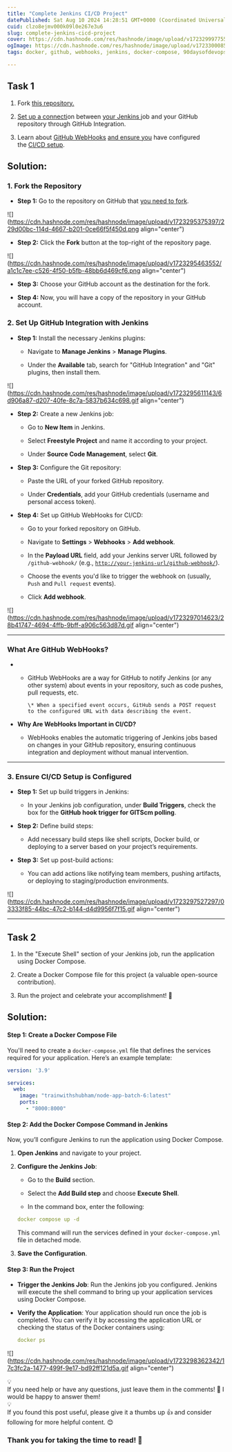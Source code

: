 ```yaml
---
title: "Complete Jenkins CI/CD Project"
datePublished: Sat Aug 10 2024 14:28:51 GMT+0000 (Coordinated Universal Time)
cuid: clzo8ejmv000k09l0e267e3u6
slug: complete-jenkins-cicd-project
cover: https://cdn.hashnode.com/res/hashnode/image/upload/v1723299977553/40c121d1-3a79-49de-8512-3cd626c16979.png
ogImage: https://cdn.hashnode.com/res/hashnode/image/upload/v1723300085212/c5b9f6ba-8767-4630-b97d-ef6d76dfef83.png
tags: docker, github, webhooks, jenkins, docker-compose, 90daysofdevops, trainwithshubham, githubwebhook

---
```


## Task 1

1. Fork [this repository.](https://github.com/rajatchauhan-git/node-todo-cicd)
    
2. [Set up a connecti](https://github.com/LondheShubham153/node-todo-cicd.git)on between [your Jenkins j](https://github.com/LondheShubham153/node-todo-cicd.git)ob and your GitHub repository through GitHub Integration.
    
3. Learn about [GitHub WebHooks](https://betterprogramming.pub/how-too-add-github-webhook-to-a-jenkins-pipeline-62b0be84e006) [and ensure you](https://github.com/LondheShubham153/node-todo-cicd.git) have configured the [CI/CD setup](https://betterprogramming.pub/how-too-add-github-webhook-to-a-jenkins-pipeline-62b0be84e006).
    

## Solution:

### 1\. **Fork the Repository**

* **Step 1:** Go to the repository on GitHub that [you need to fork](https://github.com/rajatchauhan-git/node-todo-cicd).
    

![](https://cdn.hashnode.com/res/hashnode/image/upload/v1723295375397/229d00bc-114d-4667-b201-0ce66f5f450d.png align="center")

* **Step 2:** Click the **Fork** button at the top-right of the repository page.
    

![](https://cdn.hashnode.com/res/hashnode/image/upload/v1723295463552/a1c1c7ee-c526-4f50-b5fb-48bb6d469cf6.png align="center")

* **Step 3:** Choose your GitHub account as the destination for the fork.
    
* **Step 4:** Now, you will have a copy of the repository in your GitHub account.
    

### 2\. **Set Up GitHub Integration with Jenkins**

* **Step 1:** Install the necessary Jenkins plugins:
    
    * Navigate to **Manage Jenkins** &gt; **Manage Plugins**.
        
    * Under the **Available** tab, search for "GitHub Integration" and "Git" plugins, then install them.
        

![](https://cdn.hashnode.com/res/hashnode/image/upload/v1723295611143/6d906a87-d207-40fe-8c7a-5837b634c698.gif align="center")

* **Step 2:** Create a new Jenkins job:
    
    * Go to **New Item** in Jenkins.
        
    * Select **Freestyle Project** and name it according to your project.
        
    * Under **Source Code Management**, select **Git**.
        
* **Step 3:** Configure the Git repository:
    
    * Paste the URL of your forked GitHub repository.
        
    * Under **Credentials**, add your GitHub credentials (username and personal access token).
        
* **Step 4:** Set up GitHub WebHooks for CI/CD:
    
    * Go to your forked repository on GitHub.
        
    * Navigate to **Settings** &gt; **Webhooks** &gt; **Add webhook**.
        
    * In the **Payload URL** field, add your Jenkins server URL followed by `/github-webhook/` (e.g., [`http://your-jenkins-url/github-webhook/`](http://your-jenkins-url/github-webhook/)).
        
    * Choose the events you'd like to trigger the webhook on (usually, `Push` and `Pull request` events).
        
    * Click **Add webhook**.
        

![](https://cdn.hashnode.com/res/hashnode/image/upload/v1723297014623/28b41747-4694-4ffb-9bff-a906c563d87d.gif align="center")

---

### **What Are GitHub WebHooks?**

* * GitHub WebHooks are a way for GitHub to notify Jenkins (or any other system) about events in your repository, such as code pushes, pull requests, etc.
        
        \* When a specified event occurs, GitHub sends a POST request to the configured URL with data describing the event.
        
* **Why Are WebHooks Important in CI/CD?**
    
    * WebHooks enables the automatic triggering of Jenkins jobs based on changes in your GitHub repository, ensuring continuous integration and deployment without manual intervention.
        

---

### 3\. **Ensure CI/CD Setup is Configured**

* **Step 1:** Set up build triggers in Jenkins:
    
    * In your Jenkins job configuration, under **Build Triggers**, check the box for the **GitHub hook trigger for GITScm polling**.
        
* **Step 2:** Define build steps:
    
    * Add necessary build steps like shell scripts, Docker build, or deploying to a server based on your project’s requirements.
        
* **Step 3:** Set up post-build actions:
    
    * You can add actions like notifying team members, pushing artifacts, or deploying to staging/production environments.
        

![](https://cdn.hashnode.com/res/hashnode/image/upload/v1723297527297/03333f85-44bc-47c2-b144-d4d9956f7f15.gif align="center")

---

## Task 2

1. In the "Execute Shell" section of your Jenkins job, run the application using Docker Compose.
    
2. Create a Docker Compose file for this project (a valuable open-source contribution).
    
3. Run the project and celebrate your accomplishment! 🎉
    

## Solution:

#### Step 1: **Create a Docker Compose File**

You'll need to create a `docker-compose.yml` file that defines the services required for your application. Here’s an example template:

```yaml
version: '3.9'

services:
  web:
    image: "trainwithshubham/node-app-batch-6:latest"
    ports:
      - "8000:8000"
```

#### Step 2: **Add the Docker Compose Command in Jenkins**

Now, you’ll configure Jenkins to run the application using Docker Compose.

1. **Open Jenkins** and navigate to your project.
    
2. **Configure the Jenkins Job**:
    
    * Go to the **Build** section.
        
    * Select the **Add Build step** and choose **Execute Shell**.
        
    * In the command box, enter the following:
        
    
    ```yaml
    docker compose up -d
    ```
    
    This command will run the services defined in your `docker-compose.yml` file in detached mode.
    
3. **Save the Configuration**.
    

#### Step 3: **Run the Project**

* **Trigger the Jenkins Job**: Run the Jenkins job you configured. Jenkins will execute the shell command to bring up your application services using Docker Compose.
    
* **Verify the Application**: Your application should run once the job is completed. You can verify it by accessing the application URL or checking the status of the Docker containers using:
    
    ```yaml
    docker ps
    ```
    

![](https://cdn.hashnode.com/res/hashnode/image/upload/v1723298362342/17c3fc2a-1477-499f-9e17-bd92ff121d5a.gif align="center")

<div data-node-type="callout">
<div data-node-type="callout-emoji">💡</div>
<div data-node-type="callout-text">If you need help or have any questions, just leave them in the comments! 📝 I would be happy to answer them!</div>
</div>

<div data-node-type="callout">
<div data-node-type="callout-emoji">💡</div>
<div data-node-type="callout-text">If you found this post useful, please give it a thumbs up 👍 and consider following for more helpful content. 😊</div>
</div>

### Thank you for taking the time to read! 💚